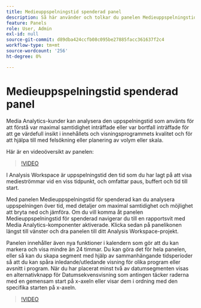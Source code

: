 ```yaml
---
title: Medieuppspelningstid spenderad panel
description: Så här använder och tolkar du panelen Medieuppspelningstid för spenderad tid i Analysis Workspace.
feature: Panels
role: User, Admin
exl-id: null
source-git-commit: d89dba424ccfb08c095be27885facc361637f2c4
workflow-type: tm+mt
source-wordcount: '256'
ht-degree: 0%

---
```



# Medieuppspelningstid spenderad panel

Media Analytics-kunder kan analysera den uppspelningstid som använts för att förstå var maximal samtidighet inträffade eller var bortfall inträffade för att ge värdefull insikt i innehållets och visningsprogrammets kvalitet och för att hjälpa till med felsökning eller planering av volym eller skala.

Här är en videoöversikt av panelen:

>[!VIDEO](https://video.tv.adobe.com/v/338699/?quality=12&learn=on)

I Analysis Workspace är uppspelningstid den tid som du har lagt på att visa medieströmmar vid en viss tidpunkt, och omfattar paus, buffert och tid till start.

Med panelen Medieuppspelningstid för spenderad kan du analysera uppspelningen över tid, med detaljer om maximal samtidighet och möjlighet att bryta ned och jämföra. Om du vill komma åt panelen Medieuppspelningstid för spenderad navigerar du till en rapportsvit med Media Analytics-komponenter aktiverade. Klicka sedan på panelikonen längst till vänster och dra panelen till ditt Analysis Workspace-projekt.

Panelen innehåller även nya funktioner i kalendern som gör att du kan markera och visa mindre än 24 timmar. Du kan göra det för hela panelen, eller så kan du skapa segment med hjälp av sammanhängande tidsperioder så att du kan spåra inledande/utledande visning för olika program eller avsnitt i program. När du har placerat minst två av datumsegmenten visas en alternativknapp för Datumsekvensvisning som antingen täcker raderna med en gemensam start på x-axeln eller visar dem i ordning med den specifika starten på x-axeln.

>[!VIDEO](https://video.tv.adobe.com/v/338699)

